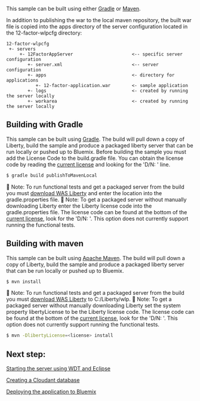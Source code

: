 This sample can be built using either [Gradle](#building-with-gradle) or [Maven](#building-with-maven).

In addition to publishing the war to the local maven repository, the built war file is copied into the apps directory of the server configuration located in the 12-factor-wlpcfg directory:

```text
12-factor-wlpcfg
 +- servers
     +- 12FactorAppServer                      <-- specific server configuration
        +- server.xml                          <-- server configuration
        +- apps                                <- directory for applications
           +- 12-factor-application.war        <- sample application
        +- logs                                <- created by running the server locally
        +- workarea                            <- created by running the server locally
```

## Building with Gradle

This sample can be built using [Gradle](http://gradle.org/). The build will pull down a copy of Liberty, build the sample and produce a packaged liberty server that can be run locally or pushed up to Bluemix. Before building the sample you must add the License Code to the build.gradle file. You can obtain the license code by reading the [current license](http://public.dhe.ibm.com/ibmdl/export/pub/software/websphere/wasdev/downloads/wlp/8.5.5.5/lafiles/runtime/en.html) and looking for the 'D/N: <license code>' line.

```bash
$ gradle build publishToMavenLocal
```

:pushpin: Note: To run functional tests and get a packaged server from the build you must [download WAS Liberty](/docs/Downloading-WAS-Liberty.md) and enter the location into the gradle.properties file.
:pushpin: Note: To get a packaged server without manually downloading Liberty enter the Liberty license code into the gradle.properties file. The license code can be found at the bottom of the [current license](http://public.dhe.ibm.com/ibmdl/export/pub/software/websphere/wasdev/downloads/wlp/8.5.5.5/lafiles/runtime/en.html), look for the 'D/N: <license code>'. This option does not currently support running the functional tests.

## Building with maven

This sample can be built using [Apache Maven](http://maven.apache.org/). The build will pull down a copy of Liberty, build the sample and produce a packaged liberty server that can be run locally or pushed up to Bluemix. 

```bash
$ mvn install
```

:pushpin: Note: To run functional tests and get a packaged server from the build you must [download WAS Liberty](/docs/Downloading-WAS-Liberty.md) to C:/Liberty/wlp.
:pushpin: Note: To get a packaged server without manually downloading Liberty set the system property libertyLicense to be the Liberty license code. The license code can be found at the bottom of the [current license](http://public.dhe.ibm.com/ibmdl/export/pub/software/websphere/wasdev/downloads/wlp/8.5.5.5/lafiles/runtime/en.html), look for the 'D/N: <license code>'. This option does not currently support running the functional tests.

```bash
$ mvn -DlibertyLicense=<license> install
```

## Next step:

[Starting the server using WDT and Eclipse](/docs/Using-WDT.md)

[Creating a Cloudant database](/docs/Creating-Cloudant-database.md)

[Deploying the application to Bluemix](/docs/Deploying-application-to-Bluemix.md)
